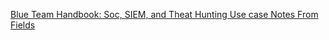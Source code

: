 [Blue Team Handbook: Soc, SIEM, and Theat Hunting Use case Notes From Fields](https://anonfiles.com/18A3Mal5z2/blue_team_handbook_soc_siem_amp_threats_hunting_use_cases_notes_from_fields_v102_9781021493896_compress_pdf)
